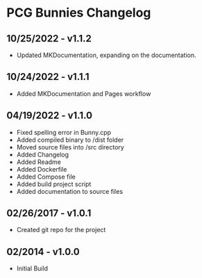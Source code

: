 # PCG Bunnies Changelog

## 10/25/2022 - v1.1.2
- Updated MKDocumentation, expanding on the documentation.

## 10/24/2022 - v1.1.1
- Added MKDocumentation and Pages workflow

## 04/19/2022 - v1.1.0
- Fixed spelling error in Bunny.cpp
- Added compiled binary to /dist folder
- Moved source files into /src directory
- Added Changelog
- Added Readme
- Added Dockerfile
- Added Compose file
- Added build project script
- Added documentation to source files

## 02/26/2017 - v1.0.1
- Created git repo for the project

## 02/2014 - v1.0.0
- Initial Build
